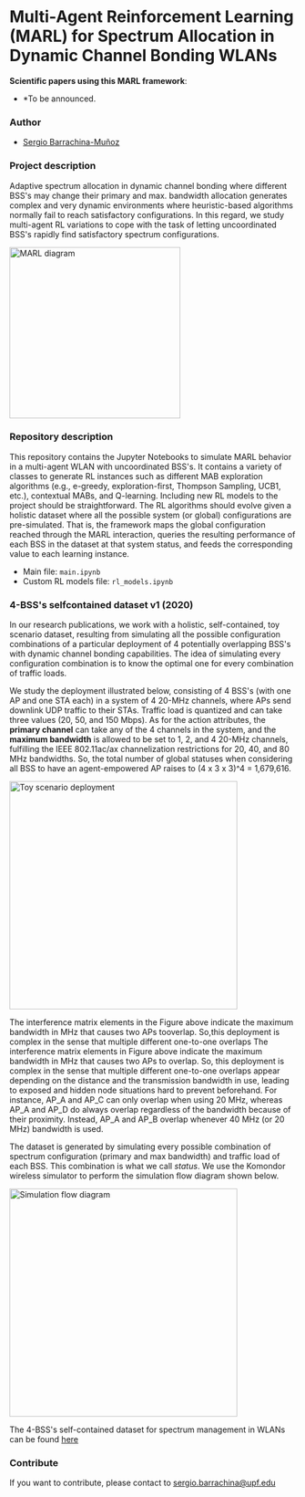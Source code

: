# Multi-Agent Reinforcement Learning (MARL) for Spectrum Allocation in Dynamic Channel Bonding WLANs

**Scientific papers using this MARL framework**: 
- *To be announced.

### Author
* [Sergio Barrachina-Muñoz](https://github.com/sergiobarra)

### Project description

Adaptive spectrum allocation in dynamic channel bonding where different BSS's may change their primary and max. bandwidth allocation generates complex and very dynamic environments where heuristic-based algorithms normally fail to reach satisfactory configurations. In this regard, we study multi-agent RL variations to cope with the task of letting uncoordinated BSS's rapidly find satisfactory spectrum configurations.

<img src="https://github.com/sergiobarra/MARLforChannelBondingWLANs/blob/master/images/marl_diagram.png" alt="MARL diagram"
	title="MARL diagram" width="300" />


### Repository description
This repository contains the Jupyter Notebooks to simulate MARL behavior in a multi-agent WLAN with uncoordinated BSS's. It contains a variety of classes to generate RL instances such as different MAB exploration algorithms (e.g., e-greedy, exploration-first, Thompson Sampling, UCB1, etc.), contextual MABs, and Q-learning. Including new RL models to the project should be straightforward. The RL algorithms should evolve given a holistic dataset where all the possible system (or global) configurations are pre-simulated. That is, the framework maps the global configuration reached through the MARL interaction, queries the resulting performance of each BSS in the dataset at that system status, and feeds the corresponding value to each learning instance.

* Main file: ```main.ipynb```
* Custom RL models file: ```rl_models.ipynb```

### 4-BSS's selfcontained dataset v1 (2020)

In our research publications, we work with a holistic, self-contained, toy scenario dataset, resulting from simulating all the possible configuration combinations of a particular deployment of 4 potentially overlapping BSS's with dynamic channel bonding capabilities. The idea of simulating every configuration combination is to know the optimal one for every combination of traffic loads.

We study the deployment illustrated below, consisting of 4 BSS's (with one AP and one STA each) in a system of 4 20-MHz channels, where APs send downlink UDP traffic to their STAs. Traffic load is quantized and can take three values (20, 50, and 150 Mbps). As for the action attributes, the **primary channel** can take any of the 4 channels in the system, and the **maximum bandwidth** is allowed to be set to 1, 2, and 4 20-MHz channels, fulfilling the IEEE 802.11ac/ax channelization restrictions for 20, 40, and 80 MHz bandwidths. So, the total number of global statuses when considering all BSS to have an agent-empowered AP raises to (4 x 3 x 3)^4 = 1,679,616.

<img src="https://github.com/sergiobarra/MARLforChannelBondingWLANs/blob/master/images/toy_scenario_deployment.png" alt="Toy scenario deployment"
	title="Toy scenario deployment" width="400" />

The  interference  matrix  elements  in  the Figure above indicate the maximum  bandwidth  in  MHz  that  causes  two  APs  tooverlap. So,this deployment is complex in the sense that multiple different  one-to-one  overlaps  The interference matrix elements in Figure above indicate the maximum bandwidth in MHz that causes two APs to overlap. So, this deployment is complex in the sense that multiple different one-to-one overlaps appear depending on the distance and the transmission bandwidth in use, leading to exposed and hidden node situations hard to prevent beforehand. For instance, AP_A and AP_C can only overlap when using 20 MHz, whereas AP_A and AP_D do always overlap regardless of the bandwidth because of their proximity. Instead, AP_A and AP_B overlap whenever 40 MHz (or 20 MHz) bandwidth is used.

The dataset is generated by simulating every possible combination of spectrum configuration (primary and max bandwidth) and traffic load of each BSS. This combination is what we call *status*. We use the Komondor wireless simulator to perform the simulation flow diagram shown below.

<img src="https://github.com/sergiobarra/MARLforChannelBondingWLANs/blob/master/images/simulation_flow_diagram.png" alt="Simulation flow diagram"
	title="Simulation flow diagram" width="400" />

The 4-BSS's self-contained dataset for spectrum management in WLANs can be found [here](https://www.upf.edu/web/wnrg/wn-datasets)

### Contribute

If you want to contribute, please contact to [sergio.barrachina@upf.edu](sergio.barrachina@upf.edu)
